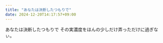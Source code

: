 ```yaml
---
title: "あなたは決断したつもりで"
date: 2024-12-20T14:17:57+09:00
---
```

あなたは決断したつもりで
その実濃度をほんの少しだけ弄っただけに過ぎなぃ。
